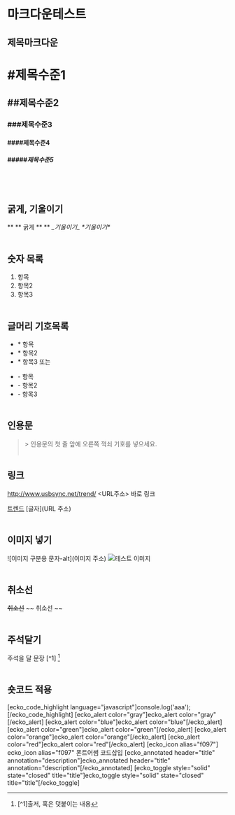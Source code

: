 # 마크다운테스트

제목마크다운
---
# #제목수준1
## ##제목수준2
### ###제목수준3
#### ####제목수준4
##### #####제목수준5
<br/>
<br/>

굵게, 기울이기
---
** \*\* 굵게 \*\* **
_\_기울이기\__
*\*기울이기\**
<br/>
<br/>


숫자 목록
---
1. 항목
2. 항목2
3. 항목3
<br/><br/>

글머리 기호목록
---
* \* 항목
* \* 항목2
* \* 항목3
또는
- \- 항목
- \- 항목2
- \- 항목3
<br/><br/>

인용문
---
> \> 인용문의 첫 줄 앞에 오른쪽 꺽쇠 기호를 넣으세요.
<br/><br/>

링크
---
<http://www.usbsync.net/trend/>
\<URL주소\> 바로 링크

[트렌드](http://www.usbsync.net/trend/)
\[글자\]\(URL 주소\)
<br/><br/>

이미지 넣기
---
\!\[이미지 구분용 문자-alt\]\(이미지 주소\)
![테스트 이미지](https://lh3.googleusercontent.com/-FUDwGsWsXDQ/Vd6_IGIyukI/AAAAAAAAGJ0/k9UdvNwE6IA/s640-Ic42/pexels-photo.jpg)
<br/><br/>

취소선
---
~~취소선~~
~~ 취소선 ~~
<br/><br/>

주석달기
---
주석을 달 문장 \[^1\] [^1]
<br/><br/>


숏코드 적용
---
[ecko_code_highlight language="javascript"]console.log('aaa');
[/ecko_code_highlight]
[ecko_alert color="gray"]ecko_alert color="gray"[/ecko_alert]
[ecko_alert color="blue"]ecko_alert color="blue"[/ecko_alert]
[ecko_alert color="green"]ecko_alert color="green"[/ecko_alert]
[ecko_alert color="orange"]ecko_alert color="orange"[/ecko_alert]
[ecko_alert color="red"]ecko_alert color="red"[/ecko_alert]
[ecko_icon alias="f097"] ecko_icon alias="f097" 폰트어썸 코드삽입
[ecko_annotated header="title" annotation="description"]ecko_annotated header="title" annotation="description"[/ecko_annotated]
[ecko_toggle style="solid" state="closed" title="title"]ecko_toggle style="solid" state="closed" title="title"[/ecko_toggle]

[^1]: \[^1\]출저, 혹은 덧붙이는 내용